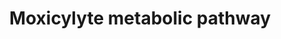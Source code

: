---
annotations:
- type: Pathway Ontology
  value: cellular detoxification pathway
- type: Pathway Ontology
  value: xenobiotic metabolic pathway
authors:
- Egonw
- Eweitz
description: Metabolism pathway of moxicylyte as it is observed in man, dog, cat,
  and rat.
last-edited: 2021-05-22
organisms:
- Homo sapiens
redirect_from:
- /index.php/Pathway:WP2537
- /instance/WP2537
schema-jsonld:
- '@context': https://schema.org/
  '@id': https://wikipathways.github.io/pathways/WP2537.html
  '@type': Dataset
  creator:
    '@type': Organization
    name: WikiPathways
  description: Metabolism pathway of moxicylyte as it is observed in man, dog, cat,
    and rat.
  keywords:
  - DAM
  - MDAM-S
  - MDAM-G
  - MDAM
  - DAM-S
  - Moxisylyte
  - DAM-G
  license: CC0
  name: Moxicylyte metabolic pathway
seo: CreativeWork
title: Moxicylyte metabolic pathway
wpid: WP2537
---